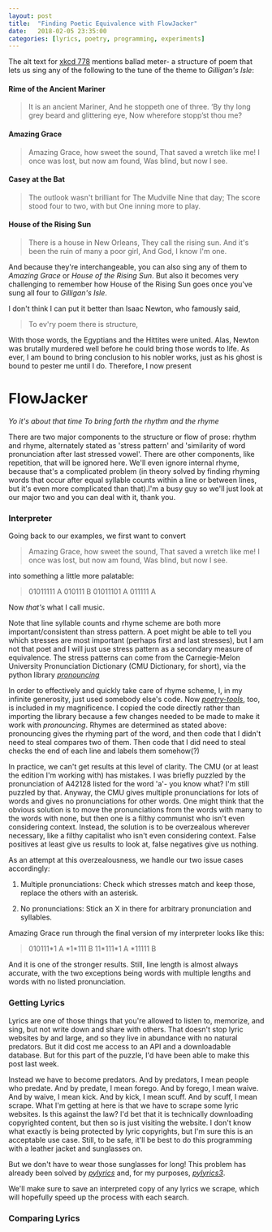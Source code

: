 ```yaml
---
layout: post
title:  "Finding Poetic Equivalence with FlowJacker"
date:   2018-02-05 23:35:00
categories: [lyrics, poetry, programming, experiments]
---
```


The alt text for [xkcd 778](https://xkcd.com/788/) mentions ballad meter- a structure of poem that lets us sing any of the following to the tune of the theme to *Gilligan's Isle*:


#### Rime of the Ancient Mariner
>It is an ancient Mariner,
>And he stoppeth one of three.
>‘By thy long grey beard and glittering eye,
>Now wherefore stopp’st thou me?

#### Amazing Grace
>Amazing Grace, how sweet the sound,
>That saved a wretch like me!
>I once was lost, but now am found,
>Was blind, but now I see.

#### Casey at the Bat
>The outlook wasn't brilliant for
>The Mudville Nine that day;
>The score stood four to two, with but
>One inning more to play.

#### House of the Rising Sun
>There is a house in New Orleans,
>They call the rising sun.
>And it's been the ruin of many a poor girl,
>And God, I know I'm one.

And because they're interchangeable, you can also sing any of them to *Amazing Grace* or *House of the Rising Sun*. But also it becomes very challenging to remember how House of the Rising Sun goes once you've sung all four to *Gilligan's Isle*. 

I don't think I can put it better than Isaac Newton, who famously said, 

>To ev'ry poem there is structure, 

With those words, the Egyptians and the Hittites were united. Alas, Newton was brutally murdered well before he could bring those words to life. As ever, I am bound to bring conclusion to his nobler works, just as his ghost is bound to pester me until I do. Therefore, I now present

# FlowJacker
*Yo it's about that time
To bring forth the rhythm and the rhyme*

There are two major components to the structure or flow of prose: rhythm and rhyme, alternately stated as 'stress pattern' and 'similarity of word pronunciation after last stressed vowel'. There are other components, like repetition, that will be ignored here. We'll even ignore internal rhyme, because that's a complicated problem (in theory solved by finding rhyming words that occur after equal syllable counts within a line or between lines, but it's even more complicated than that).I'm a busy guy so we'll just look at our major two and you can deal with it, thank you.

### Interpreter

Going back to our examples, we first want to convert 

>Amazing Grace, how sweet the sound,
>That saved a wretch like me!
>I once was lost, but now am found,
>Was blind, but now I see.

into something a little more palatable:

>01011111 A
>010111 B
>01011101 A
>011111 A

Now *that's* what I call music.

Note that line syllable counts and rhyme scheme are both more important/consistent than stress pattern. A poet might be able to tell you which stresses are most important (perhaps first and last stresses), but I am not that poet and I will just use stress pattern as a secondary measure of equivalence. The stress patterns can come from the Carnegie-Melon University Pronunciation Dictionary (CMU Dictionary, for short), via the python library [*pronouncing*](https://github.com/aparrish/pronouncingpy)

In order to effectively and quickly take care of rhyme scheme, I, in my infinite generosity, just used somebody else's code. Now [*poetry-tools*](https://github.com/hyperreality/Poetry-Tools), too, is included in my magnificence. I copied the code directly rather than importing the library because a few changes needed to be made to make it work with *pronouncing*. Rhymes are determined as stated above: pronouncing gives the rhyming part of the word, and then code that I didn't need to steal compares two of them. Then code that I did need to steal checks the end of each line and labels them somehow(?)

In practice, we can't get results at this level of clarity. The CMU (or at least the edition I'm working with) has mistakes. I was briefly puzzled by the pronunciation of A42128 listed for the word 'a'- you know what? I'm still puzzled by that. Anyway, the CMU gives multiple pronunciations for lots of words and gives no pronunciations for other words. One might think that the obvious solution is to move the pronunciations from the words with many to the words with none, but then one is a filthy communist who isn't even considering context. Instead, the solution is to be overzealous wherever necessary, like a filthy capitalist who isn't even considering context. False positives at least give us results to look at, false negatives give us nothing.

As an attempt at this overzealousness, we handle our two issue cases accordingly:

1. Multiple pronunciations: Check which stresses match and keep those, replace the others with an asterisk.

2. No pronunciations: Stick an X in there for arbitrary pronunciation and syllables. 

Amazing Grace run through the final version of my interpreter looks like this:

>010111\*1 A
>\*1\*111 B
>11\*111\*1 A
>\*11111 B

And it is one of the stronger results. Still, line length is almost always accurate, with the two exceptions being words with multiple lengths and words with no listed pronunciation. 


### Getting Lyrics

Lyrics are one of those things that you're allowed to listen to, memorize, and sing, but not write down and share with others. That doesn't stop lyric websites by and large, and so they live in abundance with no natural predators. But it did cost me access to an API and a downloadable database. But for this part of the puzzle, I'd have been able to make this post last week. 

Instead we have to become predators. And by predators, I mean people who predate. And by predate, I mean forego. And by forego, I mean waive. And by waive, I mean kick. And by kick, I mean scuff. And by scuff, I mean scrape. What I'm getting at here is that we have to scrape some lyric websites. Is this against the law? I'd bet that it is technically downloading copyrighted content, but then so is just visiting the website. I don't know what exactly is being protected by lyric copyrights, but I'm sure this is an acceptable use case. Still, to be safe, it'll be best to do this programming with a leather jacket and sunglasses on. 

But we don't have to wear those sunglasses for long! This problem has already been solved by [*pylyrics*](https://github.com/geekpradd/PyLyrics) and, for my purposes, [*pylyrics3*](https://github.com/jameswenzel/pylyrics3). 

We'll make sure to save an interpreted copy of any lyrics we scrape, which will hopefully speed up the process with each search. 

### Comparing Lyrics

